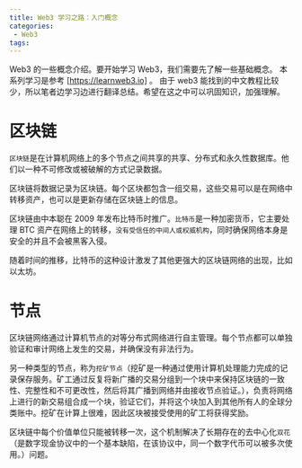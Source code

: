 ```yaml
---
title: Web3 学习之路：入门概念
categories:
 - Web3
tags:
---
```


Web3 的一些概念介绍。要开始学习 Web3，我们需要先了解一些基础概念。
本系列学习是参考 [https://learnweb3.io] 。
由于 web3 能找到的中文教程比较少，所以笔者边学习边进行翻译总结。希望在这之中可以巩固知识，加强理解。

# 区块链

`区块链`是在计算机网络上的多个节点之间共享的共享、分布式和永久性数据库。他们以一种不可修改或被破解的方式记录数据。

区块链将数据记录为区块链。每个区块都包含一组交易，这些交易可以是在网络中转移资产，也可以是更新存储在区块链上的信息。

区块链由中本聪在 2009 年发布比特币时推广。`比特币`是一种加密货币，它主要处理 BTC 资产在网络上的转移，`没有受信任的中间人或权威机构`，同时确保网络本身是安全的并且不会被黑客入侵。

随着时间的推移，比特币的这种设计激发了其他更强大的区块链网络的出现，比如以太坊。

# 节点

区块链网络通过计算机节点的对等分布式网络进行自主管理。每个节点都可以单独验证和审计网络上发生的交易，并确保没有非法行为。

另一种类型的节点，称为`挖矿节点`（挖矿是一种通过使用计算机处理能力完成的记录保存服务。矿工通过反复将新广播的交易分组到一个块中来保持区块链的一致性、完整性和不可更改性，然后将其广播到网络并由接收节点验证。），负责将网络上进行的新交易组合成一个块，验证它们，并将这个块加入到其他所有人的全球分类账中。挖矿在计算上很难，因此区块被接受使用的矿工将获得奖励。

区块链中每个价值单位只能被转移一次，这个机制解决了长期存在的去中心化`双花`（是数字现金协议中的一个基本缺陷，在该协议中，同一个数字代币可以被多次使用。）问题。